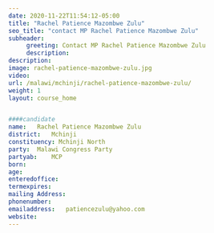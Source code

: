 ```yaml
---
date: 2020-11-22T11:54:12-05:00
title: "Rachel Patience Mazombwe Zulu"
seo_title: "contact MP Rachel Patience Mazombwe Zulu"
subheader:
     greeting: Contact MP Rachel Patience Mazombwe Zulu
     description: 
description: 
image: rachel-patience-mazombwe-zulu.jpg
video: 
url: /malawi/mchinji/rachel-patience-mazombwe-zulu/
weight: 1
layout: course_home


####candidate
name:	Rachel Patience Mazombwe Zulu
district:	Mchinji
constituency: Mchinji North
party:	Malawi Congress Party
partyab:	MCP
born:
age: 
enteredoffice:	
termexpires:	
mailing Address:
phonenumber:	
emailaddress:	patiencezulu@yahoo.com
website:	
---
```



